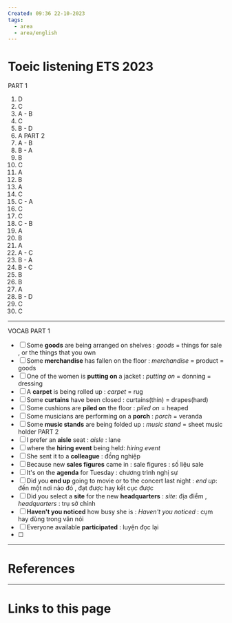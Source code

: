 ```yaml
---
Created: 09:36 22-10-2023
tags:
  - area
  - area/english
---
```


# Toeic listening ETS 2023

PART 1
1. D 
2. C 
3. A - B
4. C 
5. B - D
6. A 
PART 2
1. A - B
2. B - A
3. B 
4. C
5. A
6. B
7. A
8. C
9. C - A
10. C 
11. C
12. C - B
13. A 
14. B
15. A
16. A - C
17. B - A
18. B - C
19. B
20. B 
21. A
22. B - D
23. C
24. C

---
VOCAB
PART 1
- [ ] Some **goods** are being arranged on shelves : *goods* = things for sale , or the things that you own
- [ ] Some **merchandise** has fallen on the floor : *merchandise* = product = goods
- [ ] One of the women is **putting on** a jacket : *putting on* = donning = dressing
- [ ] A **carpet** is being rolled up :  *carpet* = rug 
- [ ] Some **curtains** have been closed : curtains(thin) = drapes(hard)
- [ ] Some cushions are **piled on** the floor : *piled on* = heaped
- [ ] Some musicians are performing on a **porch** : *porch*  = veranda
- [ ] Some **music stands** are being folded up : *music stand* = sheet music holder
PART 2
- [ ] I prefer an **aisle** seat : *aisle* : lane
- [ ] where the **hiring event** being held: *hiring event* 
- [ ] She sent it to a **colleague** :  đồng nghiệp
- [ ] Because new **sales figures** came in : sale figures : số liệu sale
- [ ] It's on the **agenda** for Tuesday : chương trình nghị sự
- [ ] Did you **end up** going to movie or to the concert last night : *end up*:  đến một nơi nào đó , đạt được hay kết cục được
- [ ] Did you select a **site** for the new **headquarters** : *site*: địa điểm , *headquarters* : trụ sở chính
- [ ] **Haven't you noticed** how busy she is :  *Haven't you noticed* : cụm hay dùng trong văn nói
- [ ] Everyone available **participated** : luyện đọc lại
- [ ] 


--- 
# References



--- 
# Links to this page

